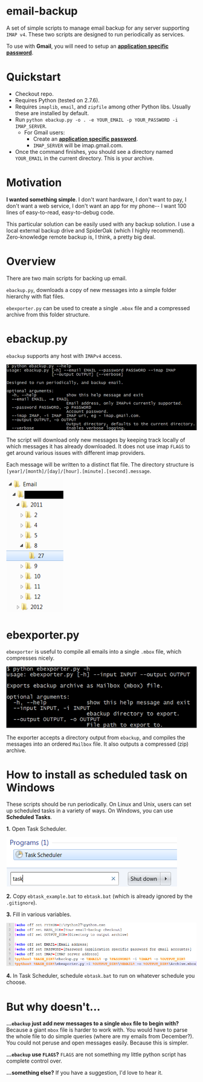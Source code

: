 email-backup
=

A set of simple scripts to manage email backup for any server supporting `IMAP v4`. These two scripts are designed to run periodically as services.

To use with **Gmail**, you will need to setup an [**application specific password**](https://support.google.com/mail/answer/1173270?hl=en).

Quickstart
=

* Checkout repo.
* Requires Python (tested on 2.7.6).
* Requires `imaplib`, `email`, and `zipfile` among other Python libs. Usually these are installed by default.
* Run `python ebackup.py -o . -e YOUR_EMAIL -p YOUR_PASSWORD -i IMAP_SERVER`.
	* For Gmail users:
		* Create an [**application specific password**](https://support.google.com/mail/answer/1173270?hl=en).
		* `IMAP_SERVER` will be imap.gmail.com.
* Once the command finishes, you should see a directory named `YOUR_EMAIL` in the current directory. This is your archive.

Motivation
=

**I wanted something simple**. I don't want hardware, I don't want to pay, I don't want a web service, I don't want an app for my phone-- I want 100 lines of easy-to-read, easy-to-debug code.

This particular solution can be easily used with any backup solution. I use a local external backup drive and SpiderOak (which I highly recommend). Zero-knowledge remote backup is, I think, a pretty big deal.

Overview
=

There are two main scripts for backing up email.

`ebackup.py`, downloads a copy of new messages into a simple folder hierarchy with flat files.

`ebexporter.py` can be used to create a single `.mbox` file and a compressed archive from this folder structure. 

ebackup.py
=

`ebackup` supports any host with `IMAPv4` access.

![Usage](ebackupUsage.png)

The script will download only new messages by keeping track locally of which messages it has already downloaded. It does not use imap `FLAGS` to get around various issues with different imap providers.

Each message will be written to a distinct flat file. The directory structure is `[year]/[month]/[day]/[hour].[minute].[second].message`.

![Hierarchy](ebackupHierarchy.png)

ebexporter.py
=

`ebexporter` is useful to compile all emails into a single `.mbox` file, which compresses nicely.

![Usage](ebexporterUsage.png)

The exporter accepts a directory output from `ebackup`, and compiles the messages into an ordered `Mailbox` file. It also outputs a compressed (zip) archive.

How to install as scheduled task on Windows
=

These scripts should be run periodically. On Linux and Unix, users can set up scheduled tasks in a variety of ways. On Windows, you can use **Scheduled Tasks**.

**1.** Open Task Scheduler.

![Task Scheduler](TaskScheduler.png)

**2.** Copy `ebtask_example.bat` to `ebtask.bat` (which is already ignored by the `.gitignore`).

**3.** Fill in various variables.

![BAT](TaskBat.png)

**4.** In Task Scheduler, schedule `ebtask.bat` to run on whatever schedule you choose.

But why doesn't...
=

**...`ebackup` just add new messages to a single `mbox` file to begin with?** Because a giant `mbox` file is harder to work with. You would have to parse the whole file to do simple queries (where are my emails from December?). You could not peruse and open messages easily. Because this is simpler.

**...`ebackup` use `FLAGS`?** `FLAGS` are not something my little python script has complete control over.

**...something else?** If you have a suggestion, I'd love to hear it.